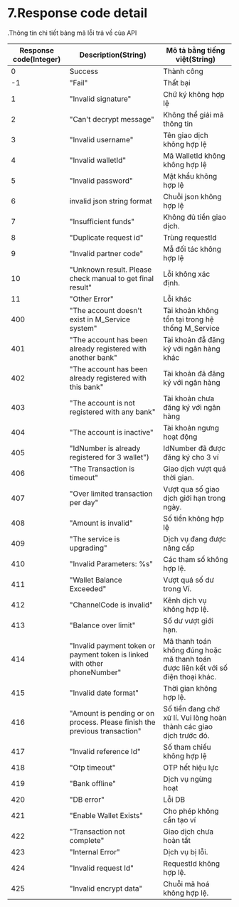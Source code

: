 # 7.Response code detail


<aside class="notice">.Thông tin chi tiết bảng mã lỗi trả về của API</aside>


 Response code(Integer) | Description(String) | Mô tả bằng tiếng việt(String)
---------- | ----------  | ----------
0    | Success                                  |   Thành công
-1   |	"Fail"                                  |   Thất bại
1    |"Invalid signature"                       |   Chữ ký không hợp lệ
2    |	"Can't decrypt message"                 |   Không thể giải mã thông tin
3    |"Invalid username"                        |   Tên giao dịch không hợp lệ
4    | 	"Invalid walletId"                      |   Mã WalletId không không hợp lệ
5    |	"Invalid password"                      |   Mật khẩu không hợp lệ
6    |	invalid json string format              |   Chuỗi json không hợp lệ
7    |	"Insufficient funds"                    |   Không đủ tiền giao dịch.
8    |	"Duplicate request id"                  |   Trùng requestId
9    |	"Invalid partner code"                  |   Mẫ đối tác không hợp lệ
10   |	"Unknown result. Please check manual to get final result"|  Lỗi không xác định.
11   |	"Other Error"                           |   Lỗi khác
400  |	"The account doesn't exist in M_Service system"             |   Tài khoản không tồn tại trong hệ thống M_Service
401  |	"The account has been already registered with another bank" |   Tài khoản đẵ đăng ký với ngân hàng khác
402  |	"The account has been already registered with this bank"    |   Tài khoản đã đăng ký với ngân hàng
403  |	"The account is not registered with any bank"               |   Tài khoản chưa đăng ký với ngân hàng
404  |	"The account is inactive"                                   |   Tài khoản ngưng hoạt động
405  |	"IdNumber is already registered for 3 wallet")              |   IdNumber đã được đăng ký cho 3 ví
406  |	"The Transaction is timeout"                                |   Giao dịch vượt quá thời gian.
407  |	"Over limited transaction per day"                          |   Vượt qua số giao dịch giới hạn trong ngày.
408  |	"Amount is invalid"                                         |   Số tiền không hợp lệ
409  |	"The service is upgrading"                                  |   Dịch vụ đang được nâng cấp
410  |	"Invalid Parameters: %s"                                    |   Các tham số không hợp lệ.
411  |	"Wallet Balance Exceeded"                                   |   Vượt quá số dư trong Ví.
412  |	"ChannelCode is invalid"                                    |   Kênh dịch vụ không hợp lệ.
413  |	"Balance over limit"                                        |   Số dư vượt giới hạn.
414  |	"Invalid payment token or payment token is linked with other phoneNumber"|  Mã thanh toán không đúng hoặc mã thanh toán được liên kết với số điện thoại khác.
415  |	"Invalid date format"                                       |   Thời gian không hợp lệ.
416  |	"Amount is pending or on process. Please finish the previous transaction"|  Số tiền đang chờ xử lí. Vui lòng hoàn thành các giao dịch trước đó.
417  |	"Invalid reference Id"                                      |   Số tham chiếu không hợp lệ
418  |	"Otp timeout"                                               |   OTP hết hiệu lực
419  |	"Bank offline"                                              |   Dịch vụ ngừng hoạt 
420  |	"DB error"                                                  |   Lỗi DB
421  |	"Enable Wallet Exists"                                      |   Cho phép không cần tạo ví
422  |	"Transaction not complete"                                  |   Giao dịch chưa hoàn tất
423	 |"Internal Error"                                              |   Dịch vụ  bị lỗi.
424  | "Invalid request Id"                                         |   RequestId không hợp lệ.
425  | "Invalid encrypt data"                                       |   Chuỗi mã hoá không hợp lệ.
